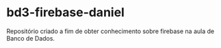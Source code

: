 # bd3-firebase-daniel
Repositório criado a fim de obter conhecimento sobre firebase na aula de Banco de Dados.

